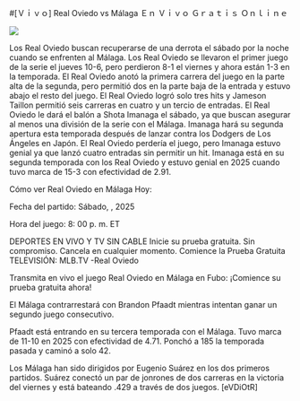 #[Ｖｉｖｏ] Real Oviedo vs Málaga Ｅｎ Ｖｉｖｏ Ｇｒａｔｉｓ Ｏｎｌｉｎｅ  
  
  
[![](https://i.imgur.com/qSNzIqt.png)](https://movie.rssnews.media/OfhqsMg.php)  
  
Los Real Oviedo buscan recuperarse de una derrota el sábado por la noche cuando se enfrenten al Málaga. Los Real Oviedo se llevaron el primer juego de la serie el jueves 10-6, pero perdieron 8-1 el viernes y ahora están 1-3 en la temporada. El Real Oviedo anotó la primera carrera del juego en la parte alta de la segunda, pero permitió dos en la parte baja de la entrada y estuvo abajo el resto del juego. El Real Oviedo logró solo tres hits y Jameson Taillon permitió seis carreras en cuatro y un tercio de entradas. El Real Oviedo le dará el balón a Shota Imanaga el sábado, ya que buscan asegurar al menos una división de la serie con el Málaga. Imanaga hará su segunda apertura esta temporada después de lanzar contra los Dodgers de Los Ángeles en Japón. El Real Oviedo perdería el juego, pero Imanaga estuvo genial ya que lanzó cuatro entradas sin permitir un hit. Imanaga está en su segunda temporada con los Real Oviedo y estuvo genial en 2025 cuando tuvo marca de 15-3 con efectividad de 2.91.

Cómo ver Real Oviedo en Málaga Hoy:

Fecha del partido: Sábado, , 2025

Hora del juego: 8: 00 p. m. ET

DEPORTES EN VIVO Y TV SIN CABLE
Inicie su prueba gratuita. Sin compromiso. Cancela en cualquier momento.
Comience la Prueba Gratuita
TELEVISIÓN: MLB.TV -Real Oviedo

Transmita en vivo el juego Real Oviedo en Málaga en Fubo: ¡Comience su prueba gratuita ahora! 

El Málaga contrarrestará con Brandon Pfaadt mientras intentan ganar un segundo juego consecutivo.

Pfaadt está entrando en su tercera temporada con el Málaga. Tuvo marca de 11-10 en 2025 con efectividad de 4.71. Ponchó a 185 la temporada pasada y caminó a solo 42.

Los Málaga han sido dirigidos por Eugenio Suárez en los dos primeros partidos. Suárez conectó un par de jonrones de dos carreras en la victoria del viernes y está bateando .429 a través de dos juegos. [eVDiOtR]